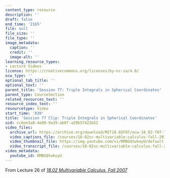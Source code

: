 ```yaml
---
content_type: resource
description: ''
draft: false
end_time: '2165'
file: null
file_size: ''
file_type: ''
image_metadata:
  caption: ''
  credit: ''
  image-alt: ''
learning_resource_types:
- Lecture Videos
license: https://creativecommons.org/licenses/by-nc-sa/4.0/
ocw_type: ''
optional_tab_title: ''
optional_text: ''
parent_title: 'Session 77: Triple Integrals in Spherical Coordinates'
parent_type: CourseSection
related_resources_text: ''
resource_index_text: ''
resourcetype: Video
start_time: '830'
title: 'Session 77 Clip: Triple Integrals in Spherical Coordinates'
uid: cc6ee3a8-4e00-9a39-ab07-a29b5f422b52
video_files:
  archive_url: https://archive.org/download/MIT18.02F07/ocw-18_02-f07-lec26_300k.mp4
  video_captions_file: /courses/18-02sc-multivariable-calculus-fall-2010/RMBGQtwkoyU_captions.vtt
  video_thumbnail_file: https://img.youtube.com/vi/RMBGQtwkoyU/default.jpg
  video_transcript_file: /courses/18-02sc-multivariable-calculus-fall-2010/RMBGQtwkoyU_transcript.pdf
video_metadata:
  youtube_id: RMBGQtwkoyU
---
```

From Lecture 26 of [_18.02 Multivariable Calculus, Fall 2007_](/courses/18-02-multivariable-calculus-fall-2007/video_galleries/video-lectures)